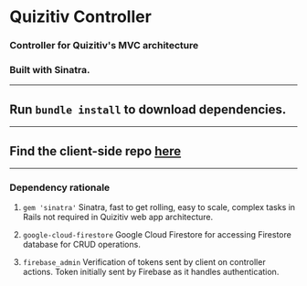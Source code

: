 # Quizitiv Controller
###  Controller for Quizitiv's MVC architecture 
### Built with Sinatra.
---
## Run `bundle install` to download dependencies. 
---
## Find the client-side repo [here](https://github.com/ryanmohamed/quizitiv)
---
### Dependency rationale
  1. `gem 'sinatra'`
    Sinatra, fast to get rolling, easy to scale, complex tasks in Rails not required in Quizitiv web app architecture.
  
  2. `google-cloud-firestore`
    Google Cloud Firestore for accessing Firestore database for CRUD operations. 
  3. `firebase_admin`
    Verification of tokens sent by client on controller actions. Token initially sent by Firebase as it handles authentication. 
